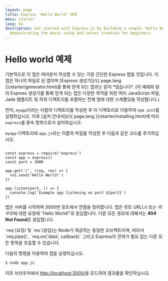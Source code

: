 ```yaml
---
layout: page
title: Express "Hello World" 예제
menu: starter
lang: ko
description: Get started with Express.js by building a simple 'Hello World' application,
  demonstrating the basic setup and server creation for beginners.
---
```


# Hello world 예제

<div class="doc-box doc-info" markdown="1">
기본적으로 이 앱은 여러분이 작성할 수 있는 가장 간단한 Express 앱일 것입니다. 이 앱은 하나의 파일로 된 앱이며 [Express 생성기](/{{ page.lang }}/starter/generator.html)를 통해 얻게 되는 앱과는 같지 *않습니다*. (이 예제와 달리 Express 생성기를 통해 얻게 되는 앱은 다양한 목적을 위한 여러 JavaScript 파일, Jade 템플리트 및 하위 디렉토리를 포함하는 전체 앱에 대한 스캐폴딩을 작성합니다.)
</div>

먼저, `myapp`이라는 이름의 디렉토리를 작성한 후 이 디렉토리로 이동하여 `npm init`를 실행하십시오. 이후 [설치 안내서](/{{ page.lang }}/starter/installing.html)에 따라 `express`를 종속 항목으로서 설치하십시오.

`myapp` 디렉토리에 `app.js`라는 이름의 파일을 작성한 후 다음과 같은 코드를 추가하십시오.

<pre>
<code class="language-javascript" translate="no">
const express = require('express')
const app = express()
const port = 3000

app.get('/', (req, res) => {
  res.send('Hello World!')
})

app.listen(port, () => {
  console.log(`Example app listening on port ${port}`)
})
</code></pre>

앱은 서버를 시작하며 3000번 포트에서 연결을 청취합니다. 앱은 루트 URL(`/`) 또는 *라우트*에
대한 요청에 "Hello World!"로 응답합니다. 다른 모든 경로에 대해서는 **404 Not Found**로 응답합니다.

<div class="doc-box doc-notice" markdown="1">
`req`(요청) 및 `res`(응답)는 Node가 제공하는 동일한 오브젝트이며, 따라서
`req.pipe()`, `req.on('data', callback)` 그리고 Express의 관여가 필요 없는 다른 모든 항목을 호출할 수 있습니다.
</div>

다음의 명령을 이용하여 앱을 실행하십시오.

```bash
$ node app.js
```

이후 브라우저에서 [http://localhost:3000/](http://localhost:3000/)을 로드하여 결과물을 확인하십시오.


